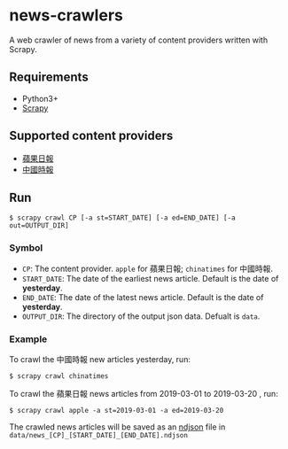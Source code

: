 # news-crawlers
A web crawler of news from a variety of content providers written with Scrapy.

## Requirements
- Python3+
- [Scrapy](https://scrapy.org/)

## Supported content providers
- [蘋果日報](http://tw.news.appledaily.com)
- [中國時報](https://www.chinatimes.com)

## Run
```shell
$ scrapy crawl CP [-a st=START_DATE] [-a ed=END_DATE] [-a out=OUTPUT_DIR]
```
### Symbol
- `CP`: The content provider. `apple` for 蘋果日報; `chinatimes` for 中國時報.
- `START_DATE`: The date of the earliest news article. Default is the date of **yesterday**.
- `END_DATE`: The date of the latest news article. Default is the date of **yesterday**.
- `OUTPUT_DIR`: The directory of the output json data. Defualt is `data`.

### Example
To crawl the 中國時報 new articles yesterday, run:
```shell
$ scrapy crawl chinatimes
```
To crawl the 蘋果日報 news articles from 2019-03-01 to 2019-03-20 , run:
```shell
$ scrapy crawl apple -a st=2019-03-01 -a ed=2019-03-20
```
The crawled news articles will be saved as an [ndjson](http://ndjson.org/) file in `data/news_[CP]_[START_DATE]_[END_DATE].ndjson`

